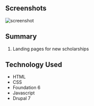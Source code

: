 ## Screenshots

![screenshot](https://user-images.githubusercontent.com/32127270/89108875-2932de00-d3f1-11ea-9159-0a633519603a.jpg)

## Summary

1. Landing pages for new scholarships

## Technology Used

- HTML
- CSS
- Foundation 6
- Javascript
- Drupal 7
